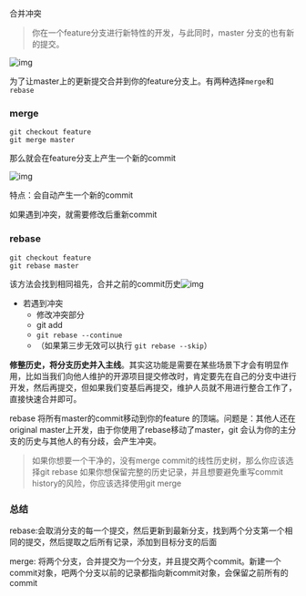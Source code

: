 合并冲突

> 你在一个feature分支进行新特性的开发，与此同时，master 分支的也有新的提交。

![img](https://upload-images.jianshu.io/upload_images/305877-5dece524b7130343.png?imageMogr2/auto-orient/strip|imageView2/2/w/1200/format/webp)

为了让master上的更新提交合并到你的feature分支上。有两种选择`merge`和`rebase`

### merge

```
git checkout feature
git merge master
```

那么就会在feature分支上产生一个新的commit 

![img](https://upload-images.jianshu.io/upload_images/305877-c4ddfcf679821e2f.png?imageMogr2/auto-orient/strip|imageView2/2/w/1200/format/webp)

特点：会自动产生一个新的commit

如果遇到冲突，就需要修改后重新commit

### rebase

```
git checkout feature
git rebase master
```



该方法会找到相同祖先，合并之前的commit历史![img](https://upload-images.jianshu.io/upload_images/305877-467ba180733adca1.png?imageMogr2/auto-orient/strip|imageView2/2/w/1200/format/webp)

* 若遇到冲突
  * 修改冲突部分
  * git add
  * `git rebase --continue`
  * （如果第三步无效可以执行 `git rebase --skip`）

**修整历史，将分支历史并入主线**。其实这功能是需要在某些场景下才会有明显作用，比如当我们向他人维护的开源项目提交修改时，肯定要先在自己的分支中进行开发，然后再提交，但如果我们变基后再提交，维护人员就不用进行整合工作了，直接快速合并即可。

rebase 将所有master的commit移动到你的feature 的顶端。问题是：其他人还在original master上开发，由于你使用了rebase移动了master，git 会认为你的主分支的历史与其他人的有分歧，会产生冲突。

>  如果你想要一个干净的，没有merge commit的线性历史树，那么你应该选择git rebase
>  如果你想保留完整的历史记录，并且想要避免重写commit history的风险，你应该选择使用git merge





### 总结

rebase:会取消分支的每一个提交，然后更新到最新分支，找到两个分支第一个相同的提交，然后提取之后所有记录，添加到目标分支的后面

merge: 将两个分支，合并提交为一个分支，并且提交两个commit。新建一个commit对象，吧两个分支以前的记录都指向新commit对象，会保留之前所有的commit

